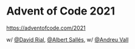 # Advent of Code 2021

https://adventofcode.com/2021 

w/ [@David Rial](https://github.com/DavidRialFigols/adventOfCode2021), [@Albert Sallés](https://github.com/albertsalles4/advent-of-code-2021), w/ [@Andreu Vall](https://github.com/andreu-vall/advent-of-code-2021)
